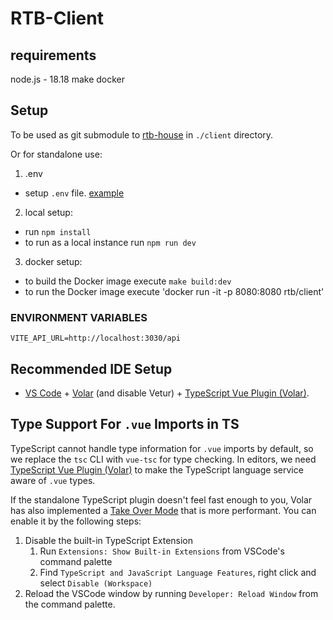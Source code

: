 # RTB-Client

## requirements

node.js - 18.18
make
docker

## Setup

To be used as git submodule to [rtb-house](https://github.com/zakrzaq/rtb-house) in `./client` directory.

Or for standalone use:

1. .env

- setup `.env` file. [example](#environment-variables)

2. local setup:

- run `npm install`
- to run as a local instance run `npm run dev`

3. docker setup:

- to build the Docker image execute `make build:dev`
- to run the Docker image execute 'docker run -it -p 8080:8080 rtb/client'

### ENVIRONMENT VARIABLES

```
VITE_API_URL=http://localhost:3030/api

```

## Recommended IDE Setup

- [VS Code](https://code.visualstudio.com/) + [Volar](https://marketplace.visualstudio.com/items?itemName=Vue.volar) (and disable Vetur) + [TypeScript Vue Plugin (Volar)](https://marketplace.visualstudio.com/items?itemName=Vue.vscode-typescript-vue-plugin).

## Type Support For `.vue` Imports in TS

TypeScript cannot handle type information for `.vue` imports by default, so we replace the `tsc` CLI with `vue-tsc` for type checking. In editors, we need [TypeScript Vue Plugin (Volar)](https://marketplace.visualstudio.com/items?itemName=Vue.vscode-typescript-vue-plugin) to make the TypeScript language service aware of `.vue` types.

If the standalone TypeScript plugin doesn't feel fast enough to you, Volar has also implemented a [Take Over Mode](https://github.com/johnsoncodehk/volar/discussions/471#discussioncomment-1361669) that is more performant. You can enable it by the following steps:

1. Disable the built-in TypeScript Extension
   1. Run `Extensions: Show Built-in Extensions` from VSCode's command palette
   2. Find `TypeScript and JavaScript Language Features`, right click and select `Disable (Workspace)`
2. Reload the VSCode window by running `Developer: Reload Window` from the command palette.
